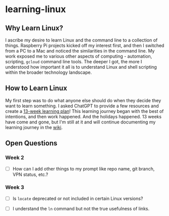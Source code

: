 # learning-linux

## Why Learn Linux?

I ascribe my desire to learn Linux and the command line to a collection of things. Raspberry Pi projects kicked
off my interest first, and then I switched from a PC to a Mac and noticed the similarities in the command line. 
My work exposed me to various other aspects of computing - automation, scripting, `gcloud` command line tools. 
The deeper I got, the more I understood how important it all is to understand Linux and shell scripting within 
the broader technology landscape.

## How to Learn Linux

My first step was to do what anyone else should do when they decide they want to learn something. I asked ChatGPT 
to provide a few resources and create a [13-week learning plan]! This learning journey began with the best of 
intentions, and then work happened. And the holidays happened. 13 weeks have come and gone, but I'm still at it 
and will continue documenting my learning journey in the [wiki].

## Open Questions
### Week 2
 - [ ] How can I add other things to my prompt like repo name, git branch, VPN status, etc.?

### Week 3
 - [ ] Is `locate` deprecated or not included in certain Linux versions?
 - [ ] I understand the `ln` command but not the true usefulness of links.



[13-week learning plan]: https://github.com/benharrisdev81/learning-linux/blob/main/learning-plan.md
[wiki]: https://github.com/benharrisdev81/learning-linux/wiki